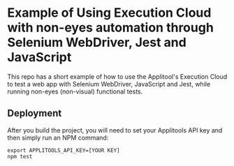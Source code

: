 # Example of Using Execution Cloud with non-eyes automation through Selenium WebDriver, Jest and JavaScript

This repo has a short example of how to use the Applitool's Execution Cloud to test a web app with Selenium WebDriver, JavaScript and Jest, while running non-eyes (non-visual) functional tests.

## Deployment

After you build the project, you will need to set your Applitools API key and then simply run an NPM command:

```shell
export APPLITOOLS_API_KEY=[YOUR KEY]
npm test
```
